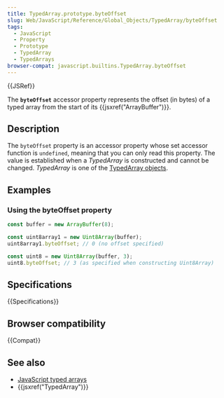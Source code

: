 ```yaml
---
title: TypedArray.prototype.byteOffset
slug: Web/JavaScript/Reference/Global_Objects/TypedArray/byteOffset
tags:
  - JavaScript
  - Property
  - Prototype
  - TypedArray
  - TypedArrays
browser-compat: javascript.builtins.TypedArray.byteOffset
---
```

{{JSRef}}

The **`byteOffset`** accessor property represents the offset (in bytes) of a typed array from the start of its {{jsxref("ArrayBuffer")}}.

## Description

The `byteOffset` property is an accessor property whose set accessor function is `undefined`, meaning that you can only read this property. The value is established when a _TypedArray_ is constructed and cannot be changed. _TypedArray_ is one of the [TypedArray objects](/en-US/docs/Web/JavaScript/Reference/Global_Objects/TypedArray#typedarray_objects).

## Examples

### Using the byteOffset property

```js
const buffer = new ArrayBuffer(8);

const uint8array1 = new Uint8Array(buffer);
uint8array1.byteOffset; // 0 (no offset specified)

const uint8 = new Uint8Array(buffer, 3);
uint8.byteOffset; // 3 (as specified when constructing Uint8Array)
```

## Specifications

{{Specifications}}

## Browser compatibility

{{Compat}}

## See also

- [JavaScript typed arrays](/en-US/docs/Web/JavaScript/Typed_arrays)
- {{jsxref("TypedArray")}}
